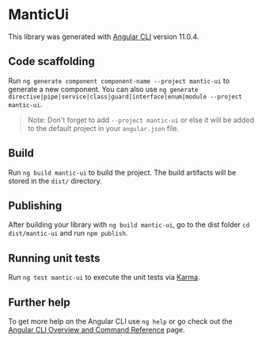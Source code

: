 # ManticUi

This library was generated with [Angular CLI](https://github.com/angular/angular-cli) version 11.0.4.

## Code scaffolding

Run `ng generate component component-name --project mantic-ui` to generate a new component. You can also use `ng generate directive|pipe|service|class|guard|interface|enum|module --project mantic-ui`.
> Note: Don't forget to add `--project mantic-ui` or else it will be added to the default project in your `angular.json` file. 

## Build

Run `ng build mantic-ui` to build the project. The build artifacts will be stored in the `dist/` directory.

## Publishing

After building your library with `ng build mantic-ui`, go to the dist folder `cd dist/mantic-ui` and run `npm publish`.

## Running unit tests

Run `ng test mantic-ui` to execute the unit tests via [Karma](https://karma-runner.github.io).

## Further help

To get more help on the Angular CLI use `ng help` or go check out the [Angular CLI Overview and Command Reference](https://angular.io/cli) page.
